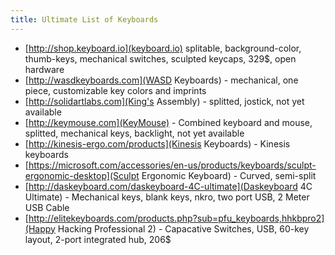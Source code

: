 ```yaml
---
title: Ultimate List of Keyboards
---
```


- [http://shop.keyboard.io](keyboard.io) splitable, background-color,
	thumb-keys, mechanical switches, sculpted keycaps, 329$, open hardware
- [http://wasdkeyboards.com](WASD Keyboards) - mechanical, one piece,
	customizable key colors and imprints
- [http://solidartlabs.com](King's Assembly) - splitted, jostick,
	not yet available
- [http://keymouse.com](KeyMouse) - Combined keyboard and mouse, splitted,
	mechanical keys, backlight, not yet available
- [http://kinesis-ergo.com/products](Kinesis Keyboards) - Kinesis keyboards
- [https://microsoft.com/accessories/en-us/products/keyboards/sculpt-ergonomic-desktop](Sculpt Ergonomic Keyboard) -
	Curved, semi-split
- [http://daskeyboard.com/daskeyboard-4C-ultimate](Daskeyboard 4C Ultimate) -
	Mechanical keys, blank keys, nkro, two port USB, 2 Meter USB Cable
- [http://elitekeyboards.com/products.php?sub=pfu_keyboards,hhkbpro2](Happy Hacking Professional 2) -
	Capacative Switches, USB, 60-key layout, 2-port integrated hub, 206$
